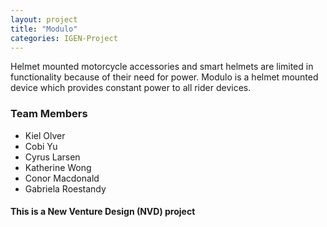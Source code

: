 ```yaml
---
layout: project
title: "Modulo"
categories: IGEN-Project
---
```


<p>Helmet mounted motorcycle accessories and smart helmets are limited in functionality because of their need for power. Modulo is a helmet mounted device which provides constant power to all rider devices.</p>

<h3>Team Members</h3>

* Kiel Olver
* Cobi Yu
* Cyrus Larsen
* Katherine Wong
* Conor Macdonald
* Gabriela Roestandy

<h4>This is a New Venture Design (NVD) project</h4> 
